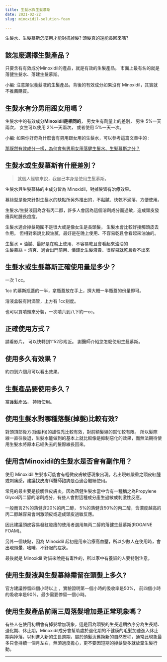 ```yaml
---
title: 生髮水與生髮慕斯
date: 2021-02-22
slug: minoxidil-solution-foam

---
```

生髮水、生髮慕斯怎麼用才能對抗掉髮? 頭髮真的還能長回來嗎?

## 該怎麼選擇生髮產品？

只要含有有效成分Minoxidil的產品，就是有效的生髮產品。 市面上最有名的就是落健生髮水、落建生髮慕斯。

小編: 注意類似養髮液的生髮產品，背後的有效成分如果沒有 Minoxidil，其實就不推薦購買。

## 生髮水有分男用跟女用嗎？

生髮水中的有效成分**Minoxidil是相同的**， 男女生有劑量上的差別， 男生 5%一天兩次， 女生可以使用 2%一天兩次， 或者使用 5%一天一次。

小編: 如果你好奇為什麼會有男用跟女用的生髮水，可以參考這篇文章中的 :

[那既然有效成分一樣，為何會有男用女用落健生髮水、生髮慕斯之分？](https://rrkk.com.tw/women-qa-rogaine-minoxidil-foam/)

## 生髮水或生髮慕斯有什麼差別？

> 就個人經驗來說，我自己本身是使用生髮慕斯。

生髮水與生髮慕絲的主成分皆為 Minoxidil，對掉髮皆有治療效果。

慕絲型是後來針對生髮水的缺點所另外推出的，不黏膩、快乾不滴落，方便使用。

生髮水/生髮液因為含有丙二醇，許多人會因為這個溶劑成分而過敏，造成頭皮發癢與紅腫長痘痘。

生髮水適合掉髮範圍不是很大或是像女生是長頭髮， 生髮水會比較好接觸頭皮去作用。 但相對來說比較油膩，最好是在晚上使用、不容易乾且會看起來油油的。

生髮水 = 油膩、最好是在晚上使用、不容易乾且會看起來油油的  
生髮慕絲 = 清爽、適合出門前用、價錢比生髮液貴、很容易就乾且看不出來

## 生髮水或生髮慕斯正確使用量是多少？

一次 1 cc。

1cc 約慕斯瓶蓋的一半，拿瓶蓋放在手上，擠大概一半瓶蓋的份量即可。

溶液盒裝有附滴管，上方有 1cc刻度。

也可以買噴頭來分裝，一次噴六到八下約一cc。

## 正確使用方式？

請看影片。 可以快轉到1″52秒附近。 謝醫師介紹您怎麼使用生髮慕斯。

## 使用多久有效果？

約四到六個月可以看出效果。

## 生髮產品要使用多久？

當護髮產品， 持續使用。

## 使用生髮水對哪種落髮(掉髮)比較有效?

對頭頂部後方(後腦杓)的雄性禿比較有效，對前額髮線的幫忙較有限。 所以髮際線一直往後退，生髮水能做到的基本上就比較像是抑制惡化的效果，而無法期待使用生髮水將原本已經失去的髮際線長回來。

## 使用含Minoxidil的生髮水是否會有副作用？

使用 Minoxidil 生髮水可能會有輕微皮膚敏感現象出現。若出現較嚴重之頭皮紅腫或刺痛感，建議找皮膚科醫師諮詢是否適合繼續使用。

常見的最主要是接觸性皮膚炎，因為落健生髮水當中含有一種稱之為Propylene Glycol丙二醇的溶劑成分，有些人會對這種成分產生過敏或刺激性反應。

一般而言2%的落健含20%的丙二醇， 5%的落健含50%的丙二醇，含濃度越高的丙二醇越容易會刺激頭皮或造成頭皮過敏反應。

因此建議頭皮容易發紅發癢的使用者選用無丙二醇的落健生髮慕斯(ROGAINE FOAM)。

另外一個缺點，因為 Minoxidil 起初是用來治療高血壓，所以少數人在使用時，會出現頭暈、嗜睡、不舒服的症狀。

最後就是 Minoxidil 對貓來說是有毒性的，所以家中有養貓的人要特別注意。

## 使用生髮液與生髮慕絲需留在頭髮上多久?

官方建議停留四個小時以上 ，實驗證明第一個小時的吸收率是50%， 前四個小時的吸收率是90%，最少需要停留一個小時。

## 使用生髮產品前兩三周落髮增加是正常現象嗎？

有些人在使用初期會有掉髮增加現象，這是因為頭髮的生長週期依序分為生長期、退化期、休止期，Minoxidil成分會幫助處於退化期的不健康的毛髮加速進入休止期與掉落，以利進入新的生長週期，屬於頭髮汰舊換新的自然歷程，通常此現象最多只會持續一個月左右，無須過度擔心，更不要因短期的掉髮變多就放棄生髮行動。

***